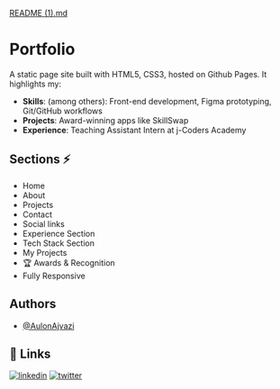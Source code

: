 [README (1).md](https://github.com/user-attachments/files/21538753/README.1.md)

# Portfolio

A static page site built with HTML5, CSS3, hosted on Github Pages.
It highlights my:
- **Skills**: (among others): Front-end development, Figma prototyping, Git/GitHub workflows
- **Projects**: Award-winning apps like SkillSwap
- **Experience**: Teaching Assistant Intern at j-Coders Academy  
## Sections ⚡

- Home
- About
- Projects
- Contact
- Social links
- Experience Section
- Tech Stack Section
- My Projects
- 🏆 Awards & Recognition
- Fully Responsive
## Authors
- [@AulonAjvazi](https://www.github.com/AulonAjvazi)



## 🔗 Links
[![linkedin](https://img.shields.io/badge/linkedin-0A66C2?style=for-the-badge&logo=linkedin&logoColor=white)](https://www.linkedin.com/in/aulon-ajvazi/)
[![twitter](https://img.shields.io/badge/twitter-1DA1F2?style=for-the-badge&logo=twitter&logoColor=white)](https://x.com/AulonContact)

